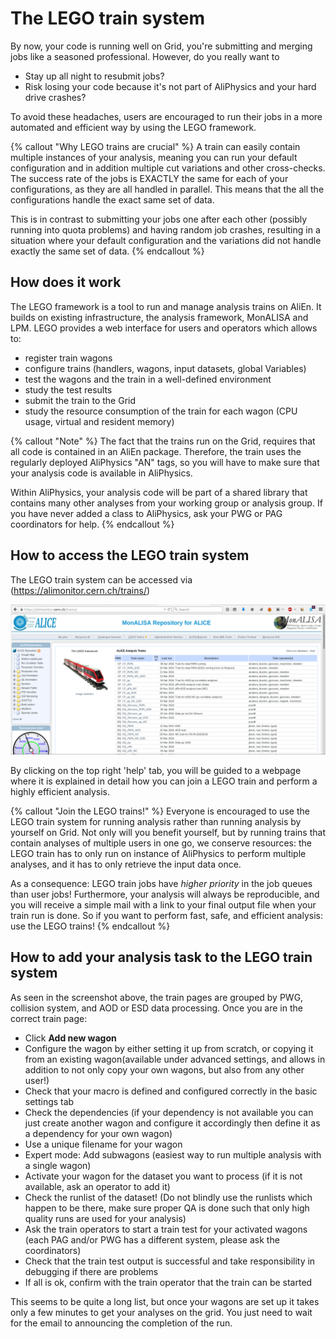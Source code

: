 # The LEGO train system

By now, your code is running well on Grid, you're submitting and merging jobs like a seasoned professional. However, do you really want to 

* Stay up all night to resubmit jobs? 
* Risk losing your code because it's not part of AliPhysics and your hard drive crashes? 

To avoid these headaches, users are encouraged to run their jobs in a more automated and efficient way by using the LEGO framework. 

{% callout "Why LEGO trains are crucial" %}
A train can easily contain multiple instances of your analysis, meaning you can run your default configuration and in addition multiple cut variations and other cross-checks. The success rate of the jobs is EXACTLY the same for each of your configurations, as they are all handled in parallel. This means that the all the configurations handle the exact same set of data.

This is in contrast to submitting your jobs one after each other (possibly running into quota problems) and having random job crashes, resulting in a situation where your default configuration and the variations did not handle exactly the same set of data.
{% endcallout %}

## How does it work

The LEGO framework is a tool to run and manage analysis trains on AliEn. It builds on existing infrastructure, the analysis framework, MonALISA and LPM. LEGO provides a web interface for users and operators which allows to:

*    register train wagons
*    configure trains (handlers, wagons, input datasets, global Variables)
*    test the wagons and the train in a well-defined environment
*    study the test results
*    submit the train to the Grid
*    study the resource consumption of the train for each wagon (CPU usage, virtual and resident memory) 

{% callout "Note" %}
The fact that the trains run on the Grid, requires that all code is contained in an AliEn package. Therefore, the train uses the regularly deployed AliPhysics "AN" tags, so you will have to make sure that your analysis code is available in AliPhysics. 

Within AliPhysics, your analysis code will be part of a shared library that contains many other analyses from your working group or analysis group. If you have never added a class to AliPhysics, ask your PWG or PAG coordinators for help.
{% endcallout %}

## How to access the LEGO train system

The LEGO train system can be accessed via (https://alimonitor.cern.ch/trains/)

![image](d2.png)

By clicking on the top right 'help' tab, you will be guided to a webpage where it is explained in detail how you can join a LEGO train and perform a highly efficient analysis. 

{% callout "Join the LEGO trains!" %}
Everyone is encouraged to use the LEGO train system for running analysis rather than running analysis by yourself on Grid. Not only will you benefit yourself, but by running trains that contain analyses of multiple users in one go, we conserve resources: the LEGO train has to only run on instance of AliPhysics to perform multiple analyses, and it has to only retrieve the input data once. 

As a consequence: LEGO train jobs have *higher priority* in the job queues than user jobs! Furthermore, your analysis will always be reproducible, and you will receive a simple mail with a link to your final output file when your train run is done. So if you want to perform fast, safe, and efficient analysis: use the LEGO trains!
{% endcallout %}

## How to add your analysis task to the LEGO train system

As seen in the screenshot above, the train pages are grouped by PWG, collision system, and AOD or ESD data processing. Once you are in the correct train page:
* Click **Add new wagon**
* Configure the wagon by either setting it up from scratch, or copying it from an existing wagon(available under advanced settings, and allows in addition to not only copy your own wagons, but also from any other user!)
* Check that your macro is defined and configured correctly in the basic settings tab
* Check the dependencies (if your dependency is not available you can just create another wagon and configure it accordingly then define it as a dependency for your own wagon)
* Use a unique filename for your wagon
* Expert mode: Add subwagons (easiest way to run multiple analysis with a single wagon)
* Activate your wagon for the dataset you want to process (if it is not available, ask an operator to add it)
* Check the runlist of the dataset! (Do not blindly use the runlists which happen to be there, make sure proper QA is done such that only high quality runs are used for your analysis)
* Ask the train operators to start a train test for your activated wagons (each PAG and/or PWG has a different system, please ask the coordinators)
* Check that the train test output is successful and take responsibility in debugging if there are problems
* If all is ok, confirm with the train operator that the train can be started

This seems to be quite a long list, but once your wagons are set up it takes only a few minutes to get your analyses on the grid. You just need to wait for the email to announcing the completion of the run.
 
